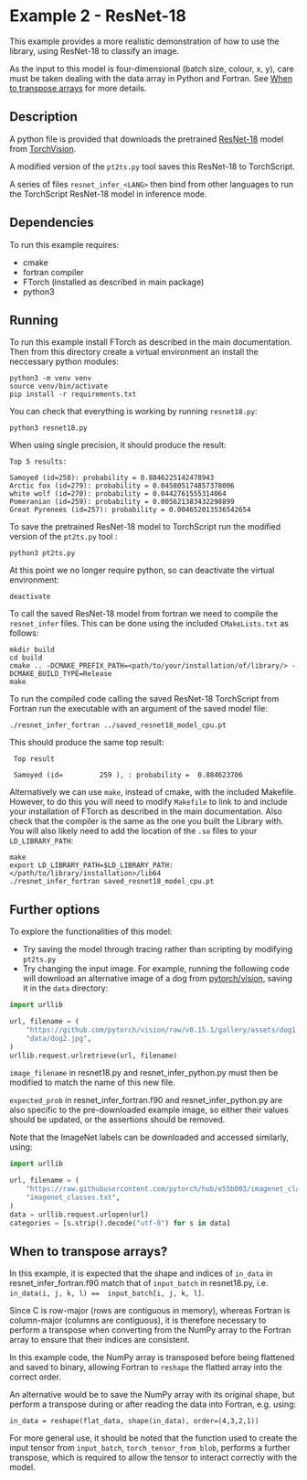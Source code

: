 # Example 2 - ResNet-18

This example provides a more realistic demonstration of how to use the library, using ResNet-18 to classify an image.

As the input to this model is four-dimensional (batch size, colour, x, y), care must be taken dealing with the data array in Python and Fortran. See [When to transpose arrays](#when-to-transpose-arrays) for more details.

## Description

A python file is provided that downloads the pretrained
[ResNet-18](https://pytorch.org/vision/main/models/generated/torchvision.models.resnet18.html)
model from [TorchVision](https://pytorch.org/vision/stable/index.html).

A modified version of the `pt2ts.py` tool saves this ResNet-18 to TorchScript.

A series of files `resnet_infer_<LANG>` then bind from other languages to run the
TorchScript ResNet-18 model in inference mode.

## Dependencies

To run this example requires:

- cmake
- fortran compiler
- FTorch (installed as described in main package)
- python3

## Running

To run this example install FTorch as described in the main documentation.
Then from this directory create a virtual environment an install the neccessary python
modules:
```
python3 -m venv venv
source venv/bin/activate
pip install -r requirements.txt
```

You can check that everything is working by running `resnet18.py`:

```
python3 resnet18.py
```

When using single precision, it should produce the result:

```
Top 5 results:

Samoyed (id=258): probability = 0.8846225142478943
Arctic fox (id=279): probability = 0.045805174857378006
white wolf (id=270): probability = 0.0442761555314064
Pomeranian (id=259): probability = 0.005621383432298899
Great Pyrenees (id=257): probability = 0.004652013536542654
```

To save the pretrained ResNet-18 model to TorchScript run the modified version of the
`pt2ts.py` tool :
```
python3 pt2ts.py
```

At this point we no longer require python, so can deactivate the virtual environment:
```
deactivate
```

To call the saved ResNet-18 model from fortran we need to compile the `resnet_infer`
files.
This can be done using the included `CMakeLists.txt` as follows:
```
mkdir build
cd build
cmake .. -DCMAKE_PREFIX_PATH=<path/to/your/installation/of/library/> -DCMAKE_BUILD_TYPE=Release
make
```

To run the compiled code calling the saved ResNet-18 TorchScript from Fortran run the
executable with an argument of the saved model file:
```
./resnet_infer_fortran ../saved_resnet18_model_cpu.pt
```

This should produce the same top result:

```
 Top result

 Samoyed (id=         259 ), : probability =  0.884623706
```


Alternatively we can use `make`, instead of cmake, with the included Makefile.
However, to do this you will need to modify `Makefile` to link to and include your
installation of FTorch as described in the main documentation. Also check that the compiler is the same as the one you built the Library with.  
You will also likely need to add the location of the `.so` files to your `LD_LIBRARY_PATH`:
```
make
export LD_LIBRARY_PATH=$LD_LIBRARY_PATH:</path/to/library/installation>/lib64
./resnet_infer_fortran saved_resnet18_model_cpu.pt
```

## Further options

To explore the functionalities of this model:

- Try saving the model through tracing rather than scripting by modifying `pt2ts.py`
- Try changing the input image. For example, running the following code will download an alternative image of a dog from [pytorch/vision](https://github.com/pytorch/vision/tree/v0.15.2/gallery/assets), saving it in the `data` directory:

```python
import urllib

url, filename = (
    "https://github.com/pytorch/vision/raw/v0.15.1/gallery/assets/dog1.jpg",
    "data/dog2.jpg",
)
urllib.request.urlretrieve(url, filename)
```

`image_filename` in resnet18.py and resnet_infer_python.py must then be modified to match the name of this new file.

`expected_prob` in resnet_infer_fortran.f90 and resnet_infer_python.py are also specific to the pre-downloaded example image, so either their values should be updated, or the assertions should be removed.


Note that the ImageNet labels can be downloaded and accessed similarly, using:

```python
import urllib

url, filename = (
    "https://raw.githubusercontent.com/pytorch/hub/e55b003/imagenet_classes.txt",
    "imagenet_classes.txt",
)
data = urllib.request.urlopen(url)
categories = [s.strip().decode("utf-8") for s in data]
```

## When to transpose arrays?

In this example, it is expected that the shape and indices of `in_data` in resnet_infer_fortran.f90 match that of `input_batch` in resnet18.py, i.e. `in_data(i, j, k, l) ==  input_batch[i, j, k, l]`.

Since C is row-major (rows are contiguous in memory), whereas Fortran is column-major (columns are contiguous), it is therefore necessary to perform a transpose when converting from the NumPy array to the Fortran array to ensure that their indices are consistent.

In this example code, the NumPy array is transposed before being flattened and saved to binary, allowing Fortran to `reshape` the flatted array into the correct order.

An alternative would be to save the NumPy array with its original shape, but perform a transpose during or after reading the data into Fortran, e.g. using:

```
in_data = reshape(flat_data, shape(in_data), order=(4,3,2,1))
```

For more general use, it should be noted that the function used to create the input tensor from `input_batch`, `torch_tensor_from_blob`, performs a further transpose, which is required to allow the tensor to interact correctly with the model.
